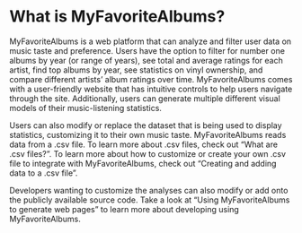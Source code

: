 # <a id="home-page"></a>  What is MyFavoriteAlbums?

MyFavoriteAlbums is a web platform that can analyze and filter user data on music taste and preference. 
Users have the option to filter for number one albums by year (or range of years), see total and average ratings for each artist, 
find top albums by year, see statistics on vinyl ownership, and compare different artists’ album ratings over time. 
MyFavoriteAlbums comes with a user-friendly website that has intuitive controls to help users navigate through the site. 
Additionally, users can generate multiple different visual models of their music-listening statistics.

Users can also modify or replace the dataset that is being used to display statistics, customizing it to their own music taste. 
MyFavoriteAlbums reads data from a .csv file. To learn more about .csv files, check out “What are .csv files?”. 
To learn more about how to customize or create your own .csv file to integrate with MyFavoriteAlbums, 
check out “Creating and adding data to a .csv file”.

Developers wanting to customize the analyses can also modify or add onto the publicly available source code. 
Take a look at “Using MyFavoriteAlbums to generate web pages” to learn more about developing using MyFavoriteAlbums.
